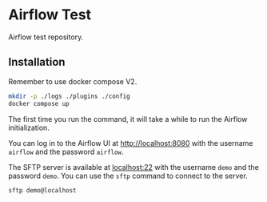 # Airflow Test

Airflow test repository.

## Installation

Remember to use docker compose V2. 

```bash
mkdir -p ./logs ./plugins ./config
docker compose up
```

The first time you run the command, it will take a while to run the Airflow initialization.

You can log in to the Airflow UI at [http://localhost:8080](http://localhost:8080) with the username `airflow` and the password `airflow`.

The SFTP server is available at [localhost:22](localhost:22) with the username `demo` and the password `demo`. You can use the `sftp` command to connect to the server.

```bash
sftp demo@localhost
```
